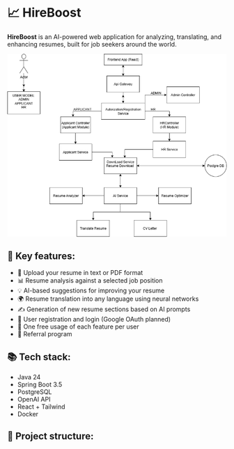 # 📈 HireBoost

**HireBoost** is an AI-powered web application for analyzing, translating, and enhancing resumes, built for job seekers around the world.

![Architecture Diagram](docs/ARCHITECTURE.png)

## 📌 Key features:
- 📑 Upload your resume in text or PDF format
- 📊 Resume analysis against a selected job position
- 💡 AI-based suggestions for improving your resume
- 🌍 Resume translation into any language using neural networks
- ✍️ Generation of new resume sections based on AI prompts
- 🔐 User registration and login (Google OAuth planned)
- 🎁 One free usage of each feature per user
- 🤝 Referral program

## 📚 Tech stack:
- Java 24
- Spring Boot 3.5
- PostgreSQL
- OpenAI API
- React + Tailwind 
- Docker 

## 📂 Project structure:
